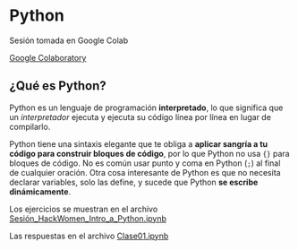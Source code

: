 # Python

Sesión tomada en Google Colab

[Google Colaboratory](https://colab.research.google.com/drive/1cfM9Z5mEqh84W0Xn3vHhekocBkaglILU)

## ¿Qué es Python?

Python es un lenguaje de programación **interpretado**, lo que significa que un *interpretador* ejecuta y ejecuta su código línea por línea en lugar de compilarlo.

Python tiene una sintaxis elegante que te obliga a **aplicar sangría a tu código para construir bloques de código**, por lo que Python no usa `{}` para bloques de código. No es común usar punto y coma en Python (`;`) al final de cualquier oración. Otra cosa interesante de Python es que no necesita declarar variables, solo las define, y sucede que Python **se escribe dinámicamente**.

Los ejercicios se muestran en el archivo [Sesión_HackWomen_Intro_a_Python.ipynb](https://github.com/semilun4/Intro-a-Python/blob/main/Sesi%C3%B3n_HackWomen_Intro_a_Python.ipynb)

Las respuestas en el archivo [Clase01.ipynb](https://github.com/semilun4/Intro-a-Python/blob/main/Clase_01.ipynb)
